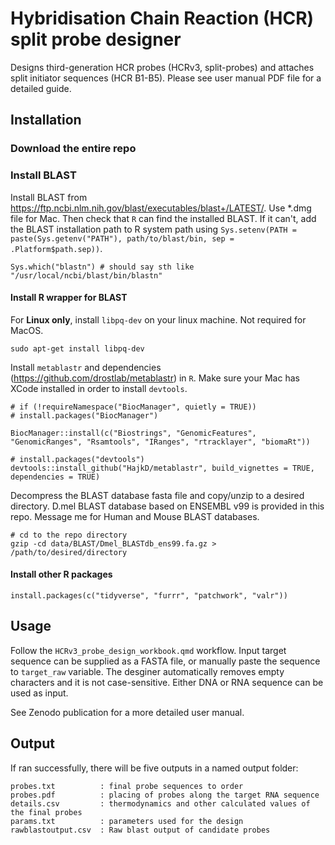 # Hybridisation Chain Reaction (HCR) split probe designer

Designs third-generation HCR probes (HCRv3, split-probes) and attaches split initiator sequences (HCR B1-B5).
Please see user manual PDF file for a detailed guide. 

## Installation

### Download the entire repo

### Install BLAST

Install BLAST from https://ftp.ncbi.nlm.nih.gov/blast/executables/blast+/LATEST/. Use *.dmg file for Mac. Then check that `R` can find the installed BLAST. If it can't, add the BLAST installation path to R system path using `Sys.setenv(PATH = paste(Sys.getenv("PATH"), path/to/blast/bin, sep = .Platform$path.sep))`.  

    Sys.which("blastn") # should say sth like "/usr/local/ncbi/blast/bin/blastn" 

#### Install R wrapper for BLAST

For **Linux only**, install `libpq-dev` on your linux machine. Not required for MacOS.  

    sudo apt-get install libpq-dev

Install `metablastr` and dependencies (https://github.com/drostlab/metablastr) in `R`. Make sure your Mac has XCode installed in order to install `devtools`.

    # if (!requireNamespace("BiocManager", quietly = TRUE))
    # install.packages("BiocManager")

    BiocManager::install(c("Biostrings", "GenomicFeatures", "GenomicRanges", "Rsamtools", "IRanges", "rtracklayer", "biomaRt"))

    # install.packages("devtools")
    devtools::install_github("HajkD/metablastr", build_vignettes = TRUE, dependencies = TRUE)

Decompress the BLAST database fasta file and copy/unzip to a desired directory. D.mel BLAST database based on ENSEMBL v99 is provided in this repo. Message me for Human and Mouse BLAST databases. 

    # cd to the repo directory
    gzip -cd data/BLAST/Dmel_BLASTdb_ens99.fa.gz > /path/to/desired/directory

#### Install other R packages

    install.packages(c("tidyverse", "furrr", "patchwork", "valr"))

## Usage

Follow the `HCRv3_probe_design_workbook.qmd` workflow. Input target sequence can be supplied as a FASTA file, or manually paste the sequence to `target_raw` variable. The desginer automatically removes empty characters and it is not case-sensitive. Either DNA or RNA sequence can be used as input. 

See Zenodo publication for a more detailed user manual.

## Output

If ran successfully, there will be five outputs in a named output folder:

    probes.txt          : final probe sequences to order
    probes.pdf          : placing of probes along the target RNA sequence
    details.csv         : thermodynamics and other calculated values of the final probes
    params.txt          : parameters used for the design
    rawblastoutput.csv  : Raw blast output of candidate probes 
